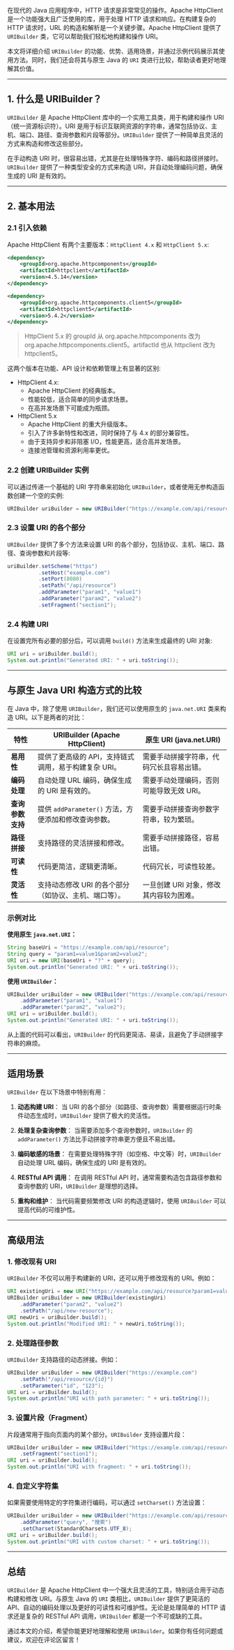
在现代的 Java 应用程序中，HTTP 请求是非常常见的操作。Apache HttpClient 是一个功能强大且广泛使用的库，用于处理 HTTP 请求和响应。在构建复杂的 HTTP 请求时，URL 的构造和解析是一个关键步骤。Apache HttpClient 提供了 `URIBuilder` 类，它可以帮助我们轻松地构建和操作 URI。

本文将详细介绍 `URIBuilder` 的功能、优势、适用场景，并通过示例代码展示其使用方法。同时，我们还会将其与原生 Java 的 `URI` 类进行比较，帮助读者更好地理解其价值。

---

## 1. 什么是 URIBuilder？

`URIBuilder` 是 Apache HttpClient 库中的一个实用工具类，用于构建和操作 URI（统一资源标识符）。URI 是用于标识互联网资源的字符串，通常包括协议、主机、端口、路径、查询参数和片段等部分。`URIBuilder` 提供了一种简单且灵活的方式来构造和修改这些部分。

在手动构造 URI 时，很容易出错，尤其是在处理特殊字符、编码和路径拼接时。`URIBuilder` 提供了一种类型安全的方式来构造 URI，并自动处理编码问题，确保生成的 URI 是有效的。

---

## 2. 基本用法

### 2.1 引入依赖

Apache HttpClient 有两个主要版本：`HttpClient 4.x` 和 `HttpClient 5.x`:
```xml
<dependency>
    <groupId>org.apache.httpcomponents</groupId>
    <artifactId>httpclient</artifactId>
    <version>4.5.14</version>
</dependency>

<dependency>
    <groupId>org.apache.httpcomponents.client5</groupId>
    <artifactId>httpclient5</artifactId>
    <version>5.4.2</version>
</dependency>
```
> HttpClient 5.x 的 groupId 从 org.apache.httpcomponents 改为 org.apache.httpcomponents.client5。artifactId 也从 httpclient 改为 httpclient5。

这两个版本在功能、API 设计和依赖管理上有显著的区别:
- HttpClient 4.x:
  - Apache HttpClient 的经典版本。
  - 性能较低，适合简单的同步请求场景。
  - 在高并发场景下可能成为瓶颈。
- HttpClient 5.x
  - Apache HttpClient 的重大升级版本。
  - 引入了许多新特性和改进，同时保持了与 4.x 的部分兼容性。
  - 由于支持异步和非阻塞 I/O，性能更高，适合高并发场景。
  - 连接池管理和资源利用率更优。

### 2.2 创建 URIBuilder 实例

可以通过传递一个基础的 URI 字符串来初始化 `URIBuilder`，或者使用无参构造函数创建一个空的实例:
```java
URIBuilder uriBuilder = new URIBuilder("https://example.com/api/resource");
```

### 2.3 设置 URI 的各个部分

`URIBuilder` 提供了多个方法来设置 URI 的各个部分，包括协议、主机、端口、路径、查询参数和片段等:
```java
uriBuilder.setScheme("https")
          .setHost("example.com")
          .setPort(8080)
          .setPath("/api/resource")
          .addParameter("param1", "value1")
          .addParameter("param2", "value2")
          .setFragment("section1");
```

### 2.4 构建 URI

在设置完所有必要的部分后，可以调用 `build()` 方法来生成最终的 URI 对象:
```java
URI uri = uriBuilder.build();
System.out.println("Generated URI: " + uri.toString());
```

---

## 与原生 Java URI 构造方式的比较

在 Java 中，除了使用 `URIBuilder`，我们还可以使用原生的 `java.net.URI` 类来构造 URI。以下是两者的对比：

| **特性**               | **URIBuilder** (Apache HttpClient)                     | **原生 URI** (java.net.URI)                     |
|------------------------|-------------------------------------------------------|------------------------------------------------|
| **易用性**             | 提供了更高级的 API，支持链式调用，易于构建复杂 URI。     | 需要手动拼接字符串，代码冗长且容易出错。         |
| **编码处理**           | 自动处理 URL 编码，确保生成的 URI 是有效的。             | 需要手动处理编码，否则可能导致无效 URI。         |
| **查询参数支持**       | 提供 `addParameter()` 方法，方便添加和修改查询参数。      | 需要手动拼接查询参数字符串，较为繁琐。           |
| **路径拼接**           | 支持路径的灵活拼接和修改。                               | 需要手动拼接路径，容易出错。                     |
| **可读性**             | 代码更简洁，逻辑更清晰。                                 | 代码冗长，可读性较差。                           |
| **灵活性**             | 支持动态修改 URI 的各个部分（如协议、主机、端口等）。     | 一旦创建 URI 对象，修改其内容较为困难。           |

### 示例对比

**使用原生 `java.net.URI`：**

```java
String baseUri = "https://example.com/api/resource";
String query = "param1=value1&param2=value2";
URI uri = new URI(baseUri + "?" + query);
System.out.println("Generated URI: " + uri.toString());
```

**使用 `URIBuilder`：**

```java
URIBuilder uriBuilder = new URIBuilder("https://example.com/api/resource")
    .addParameter("param1", "value1")
    .addParameter("param2", "value2");
URI uri = uriBuilder.build();
System.out.println("Generated URI: " + uri.toString());
```

从上面的代码可以看出，`URIBuilder` 的代码更简洁、易读，且避免了手动拼接字符串的麻烦。

---

## 适用场景

`URIBuilder` 在以下场景中特别有用：

1. **动态构建 URI**：
   当 URI 的各个部分（如路径、查询参数）需要根据运行时条件动态生成时，`URIBuilder` 提供了极大的灵活性。

2. **处理复杂查询参数**：
   当需要添加多个查询参数时，`URIBuilder` 的 `addParameter()` 方法比手动拼接字符串更方便且不易出错。

3. **编码敏感的场景**：
   在需要处理特殊字符（如空格、中文等）时，`URIBuilder` 自动处理 URL 编码，确保生成的 URI 是有效的。

4. **RESTful API 调用**：
   在调用 RESTful API 时，通常需要构造包含路径参数和查询参数的 URI，`URIBuilder` 是理想的选择。

5. **重构和维护**：
   当代码需要频繁修改 URI 的构造逻辑时，使用 `URIBuilder` 可以提高代码的可维护性。

---

## 高级用法

### 1. 修改现有 URI

`URIBuilder` 不仅可以用于构建新的 URI，还可以用于修改现有的 URI。例如：

```java
URI existingUri = new URI("https://example.com/api/resource?param1=value1");
URIBuilder uriBuilder = new URIBuilder(existingUri)
    .addParameter("param2", "value2")
    .setPath("/api/new-resource");
URI newUri = uriBuilder.build();
System.out.println("Modified URI: " + newUri.toString());
```

### 2. 处理路径参数

`URIBuilder` 支持路径的动态拼接。例如：

```java
URIBuilder uriBuilder = new URIBuilder("https://example.com")
    .setPath("/api/resource/{id}")
    .setParameter("id", "123");
URI uri = uriBuilder.build();
System.out.println("URI with path parameter: " + uri.toString());
```

### 3. 设置片段（Fragment）

片段通常用于指向页面内的某个部分。`URIBuilder` 支持设置片段：

```java
URIBuilder uriBuilder = new URIBuilder("https://example.com/api/resource")
    .setFragment("section1");
URI uri = uriBuilder.build();
System.out.println("URI with fragment: " + uri.toString());
```

### 4. 自定义字符集

如果需要使用特定的字符集进行编码，可以通过 `setCharset()` 方法设置：

```java
URIBuilder uriBuilder = new URIBuilder("https://example.com/api/resource")
    .addParameter("query", "搜索")
    .setCharset(StandardCharsets.UTF_8);
URI uri = uriBuilder.build();
System.out.println("URI with custom charset: " + uri.toString());
```

---

## 总结

`URIBuilder` 是 Apache HttpClient 中一个强大且灵活的工具，特别适合用于动态构建和修改 URI。与原生 Java 的 `URI` 类相比，`URIBuilder` 提供了更简洁的 API、自动的编码处理以及更好的可读性和可维护性。无论是处理简单的 HTTP 请求还是复杂的 RESTful API 调用，`URIBuilder` 都是一个不可或缺的工具。

通过本文的介绍，希望你能更好地理解和使用 `URIBuilder`。如果你有任何问题或建议，欢迎在评论区留言！
